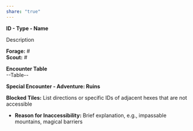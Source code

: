 ```yaml
---  
share: "true"  
---  
```

  
**ID - Type - Name**  
  
Description  
  
**Forage:** #  
**Scout:** #  
  
**Encounter Table**  
--Table--  
  
**Special Encounter - Adventure: Ruins**  
  
**Blocked Tiles:** List directions or specific IDs of adjacent hexes that are not accessible  
- **Reason for Inaccessibility:** Brief explanation, e.g., impassable mountains, magical barriers